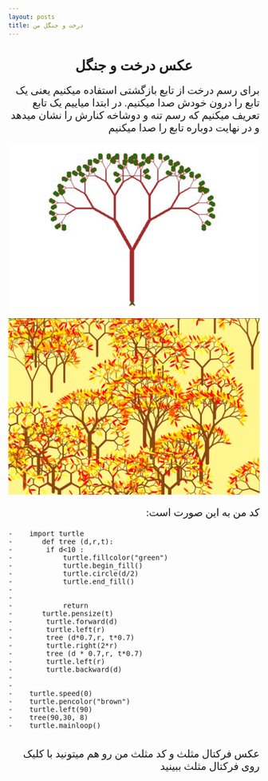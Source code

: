 ```yaml
---
layout: posts
title: درخت و جنگل من
---
```


<h1 style="text-align: center; font-family: B titr;">عکس درخت و جنگل</h1>

<p style="text-align: right; font-family: B nazanin ;font-size:150%; "> برای رسم درخت از تابع بازگشتی استفاده میکنیم یعنی یک تابع را درون خودش صدا میکنیم. در ابتدا میاییم یک تابع تعریف میکنیم که رسم تنه و دوشاخه کنارش را نشان میدهد و در نهایت دوباره تابع را صدا میکنیم<p>

![alt text](../assets/images/123456.JPG "Tree Picture")
![alt text](../assets/images/j5.JPG "jangule Picture")



<p style="text-align: right; font-family: B nazanin ; font-size:150%;">   :کد من به این صورت است</p>
<pre>
-    import turtle
-       def tree (d,r,t):
-        if d<10 :
-            turtle.fillcolor("green")
-            turtle.begin_fill()
-            turtle.circle(d/2)
-            turtle.end_fill()
-    
-            
-            return
-       turtle.pensize(t)
-        turtle.forward(d)
-        turtle.left(r)
-        tree (d*0.7,r, t*0.7)
-        turtle.right(2*r)
-        tree (d * 0.7,r, t*0.7)
-        turtle.left(r)
-        turtle.backward(d)
-    
-    
-    turtle.speed(0)
-    turtle.pencolor("brown")
-    turtle.left(90)
-    tree(90,30, 8)
-    turtle.mainloop()
    
</pre>    

<p style="text-align: right; font-family: B nazanin ; font-size:150%; ">  عکس فرکتال مثلث و کد مثلث من رو هم میتونید با کلیک روی 
<a herf="https://setayeshbaghaee.github.io/Post-feractal/">فرکتال مثلث </a>  ببینید


